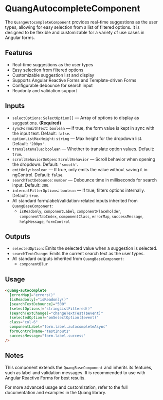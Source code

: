 # QuangAutocompleteComponent

The `QuangAutocompleteComponent` provides real-time suggestions as the user types, allowing for easy selection from a list of filtered options. It is designed to be flexible and customizable for a variety of use cases in Angular forms.

## Features

- Real-time suggestions as the user types
- Easy selection from filtered options
- Customizable suggestion list and display
- Supports Angular Reactive Forms and Template-driven Forms
- Configurable debounce for search input
- Readonly and validation support

## Inputs

- `selectOptions`: `SelectOption[]` — Array of options to display as suggestions. **(Required)**
- `syncFormWithText`: `boolean` — If true, the form value is kept in sync with the input text. Default: `false`.
- `optionListMaxHeight`: `string` — Max height for the dropdown list. Default: `'200px'`.
- `translateValue`: `boolean` — Whether to translate option values. Default: `true`.
- `scrollBehaviorOnOpen`: `ScrollBehavior` — Scroll behavior when opening the dropdown. Default: `'smooth'`.
- `emitOnly`: `boolean` — If true, only emits the value without saving it in ngControl. Default: `false`.
- `searchTextDebounce`: `number` — Debounce time in milliseconds for search input. Default: `300`.
- `internalFilterOptions`: `boolean` — If true, filters options internally. Default: `true`.
- All standard form/label/validation-related inputs inherited from `QuangBaseComponent`:
  - `isReadonly`, `componentLabel`, `componentPlaceholder`, `componentTabIndex`, `componentClass`, `errorMap`, `successMessage`, `helpMessage`, `formControl`

## Outputs

- `selectedOption`: Emits the selected value when a suggestion is selected.
- `searchTextChange`: Emits the current search text as the user types.
- All standard outputs inherited from `QuangBaseComponent`:
  - `componentBlur`

## Usage

```html
<quang-autocomplete
  [errorMap]="errors()"
  [isReadonly]="isReadonly()"
  [searchTextDebounce]="500"
  [selectOptions]="stringListFiltered()"
  (searchTextChange)="changeTextTest($event)"
  (selectedOption)="onSelectOption($event)"
  class="col-6"
  componentLabel="form.label.autocompleteAsync"
  formControlName="testInput1"
  successMessage="form.label.success"
/>
```

## Notes

This component extends the `QuangBaseComponent` and inherits its features, such as label and validation messages. It is recommended to use with Angular Reactive Forms for best results.

For more advanced usage and customization, refer to the full documentation and examples in the Quang library.
